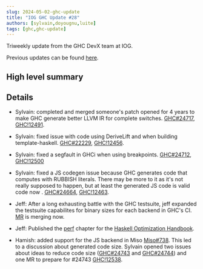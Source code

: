 ```yaml
---
slug: 2024-05-02-ghc-update
title: "IOG GHC Update #28"
authors: [sylvain,doyougnu,luite]
tags: [ghc,ghc-update]
---
```


Triweekly update from the GHC DevX team at IOG.

<!-- truncate -->

Previous updates can be found [here](https://engineering.iog.io/tags/ghc-update).

## High level summary


## Details

- Sylvain: completed and merged someone's patch opened for 4 years to make GHC
  generate better LLVM IR for complete switches.
  [GHC#24717](https://gitlab.haskell.org/ghc/ghc/-/issues/24717),
  [GHC!12491](https://gitlab.haskell.org/ghc/ghc/-/merge_requests/12491).

- Sylvain: fixed issue with code using DeriveLift and when building
  template-haskell.
  [GHC#22229](https://gitlab.haskell.org/ghc/ghc/-/issues/22229),
  [GHC!12456](https://gitlab.haskell.org/ghc/ghc/-/merge_requests/12456).

- Sylvain: fixed a segfault in GHCi when using breakpoints.
  [GHC#24712](https://gitlab.haskell.org/ghc/ghc/-/issues/24712),
  [GHC!12500](https://gitlab.haskell.org/ghc/ghc/-/merge_requests/12500)

- Sylvain: fixed a JS codegen issue because GHC generates code that computes
  with RUBBISH literals. There may be more to it as it's not really supposed to
  happen, but at least the generated JS code is valid code now .
  [GHC#24664](https://gitlab.haskell.org/ghc/ghc/-/issues/24664),
  [GHC!12463](https://gitlab.haskell.org/ghc/ghc/-/merge_requests/12463).

- Jeff: After a long exhausting battle with the GHC testsuite, jeff expanded the testsuite capabilites for binary sizes for each backend in GHC's CI. [MR](https://gitlab.haskell.org/ghc/ghc/-/merge_requests/12372#c591f85f122007bac88228c5ff6fd76b40e6a811) is merging now.

- Jeff: Published the [perf](TODO) chapter for the [Haskell Optimization Handbook](https://github.com/haskellfoundation/hs-opt-handbook.github.io).

- Hamish: added support for the JS backend in Miso
  [Miso#738](https://github.com/dmjio/miso/pull/738). This led to a discussion
  about generated code size. Sylvain opened two issues about ideas to reduce
  code size ([GHC#24743](https://gitlab.haskell.org/ghc/ghc/-/issues/24743) and
  [GHC#24744](https://gitlab.haskell.org/ghc/ghc/-/issues/24744)) and one MR to
  prepare for #24743
  [GHC!12538](https://gitlab.haskell.org/ghc/ghc/-/merge_requests/12538).
